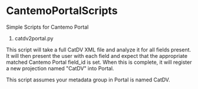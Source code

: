 # CantemoPortalScripts
Simple Scripts for Cantemo Portal

1) catdv2portal.py

This script will take a full CatDV XML file and analyze it for all fields present.  It will then present the user with each field
and expect that the appropriate matched Cantemo Portal field_id is set.  When this is complete, it will register a new projection
named "CatDV" into Portal.

This script assumes your metadata group in Portal is named CatDV.
